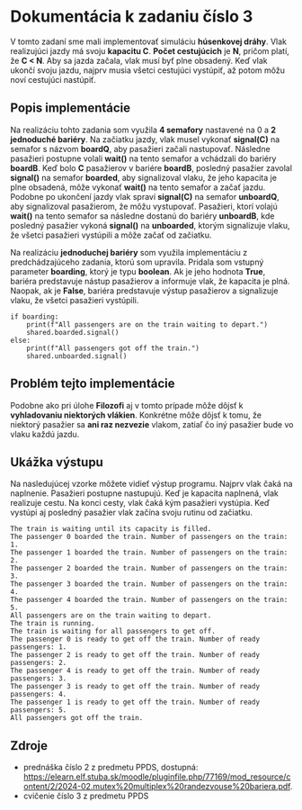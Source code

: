 # Dokumentácia k zadaniu číslo 3

V tomto zadaní sme mali implementovať simuláciu **húsenkovej dráhy**. Vlak
realizujúci jazdy má svoju **kapacitu C**. **Počet cestujúcich** je **N**, pričom 
platí, že **C < N**. Aby sa jazda začala, vlak musí byť plne obsadený. 
Keď vlak ukončí svoju jazdu, najprv musia všetci cestujúci vystúpiť, 
až potom môžu noví cestujúci nastúpiť.

## Popis implementácie

Na realizáciu tohto zadania som využila **4 semafory** nastavené na 0 a 
**2 jednoduché bariéry**. Na začiatku jazdy, vlak musel vykonať 
**signal(C)** na semafor s názvom **boardQ**, aby pasažieri začali nastupovať. 
Následne pasažieri postupne volali **wait()** na tento semafor a vchádzali 
do bariéry **boardB**. Keď bolo **C** pasažierov v bariére **boardB**, posledný
pasažier zavolal **signal()** na semafor **boarded**, aby signalizoval vlaku, že
jeho kapacita je plne obsadená, môže vykonať **wait()** na tento semafor a začať
jazdu. Podobne po ukončení jazdy vlak spraví **signal(C)** na semafor
**unboardQ**, aby signalizoval pasažierom, že môžu vystupovať. Pasažieri, 
ktorí volajú **wait()** na tento semafor sa následne dostanú do bariéry 
**unboardB**, kde posledný pasažier vykoná **signal()** na **unboarded**, ktorým 
signalizuje vlaku, že všetci pasažieri vystúpili a môže začať od začiatku.

Na realizáciu **jednoduchej bariéry** som využila implementáciu z 
predchádzajúceho zadania, ktorú som upravila. Pridala som vstupný 
parameter **boarding**, ktorý je typu **boolean**. Ak je jeho hodnota **True**,
bariéra predstavuje nástup pasažierov a informuje vlak, že kapacita
je plná. Naopak, ak je **False**, bariéra predstavuje výstup pasažierov
a signalizuje vlaku, že všetci pasažieri vystúpili.

```
if boarding:
    print(f"All passengers are on the train waiting to depart.")
    shared.boarded.signal()
else:
    print(f"All passengers got off the train.")
    shared.unboarded.signal()
```

## Problém tejto implementácie

Podobne ako pri úlohe **Filozofi** aj v tomto prípade môže dôjsť k 
**vyhladovaniu niektorých vlákien**. Konkrétne môže dôjsť k tomu, že 
niektorý pasažier sa **ani raz nezvezie** vlakom, zatiaľ čo iný pasažier
bude vo vlaku každú jazdu.

## Ukážka výstupu
Na nasledujúcej vzorke môžete vidieť výstup programu. Najprv vlak čaká na 
naplnenie. Pasažieri postupne nastupujú. Keď je kapacita naplnená, vlak 
realizuje cestu. Na konci cesty, vlak čaká kým pasažieri vystúpia. Keď 
vystúpi aj posledný pasažier vlak začína svoju rutinu od začiatku.

```
The train is waiting until its capacity is filled.
The passenger 0 boarded the train. Number of passengers on the train: 1.
The passenger 1 boarded the train. Number of passengers on the train: 2.
The passenger 2 boarded the train. Number of passengers on the train: 3.
The passenger 3 boarded the train. Number of passengers on the train: 4.
The passenger 4 boarded the train. Number of passengers on the train: 5.
All passengers are on the train waiting to depart.
The train is running.
The train is waiting for all passengers to get off.
The passenger 0 is ready to get off the train. Number of ready passengers: 1.
The passenger 2 is ready to get off the train. Number of ready passengers: 2.
The passenger 4 is ready to get off the train. Number of ready passengers: 3.
The passenger 3 is ready to get off the train. Number of ready passengers: 4.
The passenger 1 is ready to get off the train. Number of ready passengers: 5.
All passengers got off the train.
```

## Zdroje
- prednáška číslo 2 z predmetu PPDS, dostupná: https://elearn.elf.stuba.sk/moodle/pluginfile.php/77169/mod_resource/content/2/2024-02.mutex%20multiplex%20randezvouse%20bariera.pdf.
- cvičenie číslo 3 z predmetu PPDS